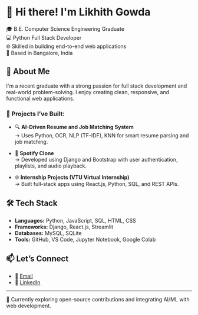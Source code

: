 # 👋 Hi there! I'm Likhith Gowda

🎓 B.E. Computer Science Engineering Graduate  
💻 Python Full Stack Developer  
🌐 Skilled in building end-to-end web applications  
📍 Based in Bangalore, India  

## 🚀 About Me
I'm a recent graduate with a strong passion for full stack development and real-world problem-solving. I enjoy creating clean, responsive, and functional web applications.

### 🧠 Projects I’ve Built:
- 🔍 **AI-Driven Resume and Job Matching System**  
  → Uses Python, OCR, NLP (TF-IDF), KNN for smart resume parsing and job matching.

- 🎵 **Spotify Clone**  
  → Developed using Django and Bootstrap with user authentication, playlists, and audio playback.

- 🌐 **Internship Projects (VTU Virtual Internship)**  
  → Built full-stack apps using React.js, Python, SQL, and REST APIs.

## 🛠️ Tech Stack
- **Languages:** Python, JavaScript, SQL, HTML, CSS  
- **Frameworks:** Django, React.js, Streamlit  
- **Databases:** MySQL, SQLite  
- **Tools:** GitHub, VS Code, Jupyter Notebook, Google Colab

## 📫 Let’s Connect
- 📧 [Email](mailto:likhithgowda88923@gmail.com)  
- 🔗 [LinkedIn](linkedin.com/in/likhith-gowda-t-r)

---

🌱 Currently exploring open-source contributions and integrating AI/ML with web development.


<!--
**likhith0410/likhith0410** is a ✨ _special_ ✨ repository because its `README.md` (this file) appears on your GitHub profile.

Here are some ideas to get you started:

- 🔭 I’m currently working on ...
- 🌱 I’m currently learning ...
- 👯 I’m looking to collaborate on ...
- 🤔 I’m looking for help with ...
- 💬 Ask me about ...
- 📫 How to reach me: ...
- 😄 Pronouns: ...
- ⚡ Fun fact: ...
-->
